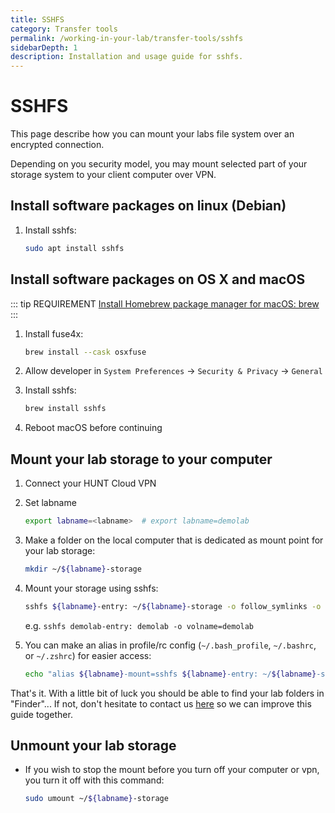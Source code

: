 ```yaml
---
title: SSHFS
category: Transfer tools
permalink: /working-in-your-lab/transfer-tools/sshfs
sidebarDepth: 1
description: Installation and usage guide for sshfs.
---
```


# SSHFS

This page describe how you can mount your labs file system over an encrypted connection.

Depending on you security model, you may mount selected part of your storage system to your client computer over VPN.

## Install software packages on linux (Debian)

1. Install sshfs:

   ```bash
   sudo apt install sshfs
   ```

## Install software packages on OS X and macOS

::: tip REQUIREMENT
[Install Homebrew package manager for macOS: brew](https://brew.sh/)
:::

1. Install fuse4x:

   ```bash
   brew install --cask osxfuse
   ```

2. Allow developer in `System Preferences` -> `Security & Privacy` -> `General`

3. Install sshfs:

   ```bash
   brew install sshfs
   ```

4. Reboot macOS before continuing

## Mount your lab storage to your computer

1. Connect your HUNT Cloud VPN
2. Set labname

   ```bash
   export labname=<labname>  # export labname=demolab
   ```

3. Make a folder on the local computer that is dedicated as mount point for your lab storage:

   ```bash
   mkdir ~/${labname}-storage
   ```

4. Mount your storage using sshfs:

   ```bash
   sshfs ${labname}-entry: ~/${labname}-storage -o follow_symlinks -o volname=${labname}
   ```

   e.g. `sshfs demolab-entry: demolab -o volname=demolab`

5. You can make an alias in profile/rc config (`~/.bash_profile`, `~/.bashrc`, or `~/.zshrc`) for easier access:

   ```bash
   echo "alias ${labname}-mount=sshfs ${labname}-entry: ~/${labname}-storage -o follow_symlinks -o volname=${labname}" >> ~/.profile
   ```

That's it.
With a little bit of luck you should be able to find your lab folders in "Finder"...
If not, don't hesitate to contact us [here](/contact) so we can improve this guide together.

## Unmount your lab storage

- If you wish to stop the mount before you turn off your computer or vpn, you turn it off with this command:

  ```bash
  sudo umount ~/${labname}-storage
  ```
